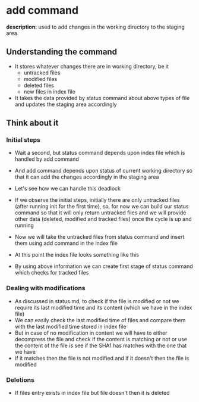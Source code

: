 # add command

<b>description:</b>
used to add changes in the working directory to the staging area.

## Understanding the command
- It stores whatever changes there are in working directory, be it 
    - untracked files
    - modified files
    - deleted files 
    - new files 
    in index file
- It takes the data provided by status command about above types of file and updates the staging area accordingly 

## Think about it
### Initial steps
- Wait a second, but status command depends upon index file which is handled by add command
- And add command depends upon status of current working directory so that it can add the changes accordingly in the staging area
- Let's see how we can handle this deadlock
- If we observe the initial steps, initially there are only untracked files (after running init for the first time), so, for now we can build our status command so that it will only return untracked files and we will provide other data (deleted, modified and tracked files) once the cycle is up and running
- Now we will take the untracked files from status command and insert them using add command in the index file
- At this point the index file looks something like this

- By using above information we can create first stage of status command which checks for tracked files

### Dealing with modifications
- As discussed in status.md, to check if the file is modified or not we require its last modified time and its content (which we have in the index file)
- We can easily check the last modified time of files and compare them with the last modified time stored in index file
- But in case of no modification in content we will have to either decompress the file and check if the content is matching or not or
use the content of the file is see if the SHA1 has matches with the one that we have
- if it matches then the file is not modified and if it doesn't then the file is modified 

### Deletions
- If files entry exists in index file but file doesn't then it is deleted